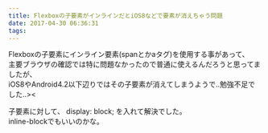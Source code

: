 ```yaml
---
title: Flexboxの子要素がインラインだとiOS8などで要素が消えちゃう問題
date: 2017-04-30 06:36:31
tags:
---
```


Flexboxの子要素にインライン要素(spanとかaタグ)を使用する事があって、  
主要ブラウザの確認では特に問題なかったので普通に使えるんだろうと思ってましたが、  
iOS8やAndroid4.2以下辺りではその子要素が消えてしまうようで..勉強不足でした..><

子要素に対して、 display: block; を入れて解決でした。  
inline-blockでもいいのかな。  
